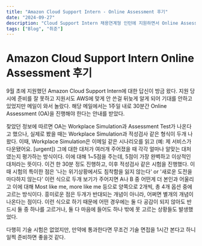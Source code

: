 ```yaml
---
title: "Amazon Cloud Support Intern - Online Assessment 후기"
date: "2024-09-27"
description: "Cloud Support Intern 채용연계형 인턴에 지원하면서 Online Assessment를 진행한 후기"
tags: ["Blog", "취준"]
---
```


# Amazon Cloud Support Intern Online Assessment 후기

9월 초에 지원했던 Amazon Cloud Support Intern에 대한 답신이 방금 왔다. 지원 당시에 준비를 잘 못하고 지원서도 AWS에 맞게 안 쓴걸 뒤늦게 알게 되어 기대를 안하고 있었지만 메일이 와서 놀랐다. 해당 메일에서는 1주일 내로 30분간 Online Assessment (OA)을 진행해야 한다는 안내를 받았다.


찾았던 정보에 따르면 OA는 Workplace Simulation과 Assessment Test가 나온다고 했으나, 실제로 봤을 때는 Workplace Simulation과 적성검사 같은 형식이 두개 나왔다. 이때, Workplace Simulation은 이메일 같은 시나리오를 읽고 (예: 제 서비스가 다운됐어요. [urgent]) 그에 대한 대처가 여러개 주어졌을 때 각각 얼마나 알맞는 대처였는지 평가하는 방식이다. 이에 대해 1~5점을 주는데, 5점이 가장 완벽하고 이상적인 대처라는 뜻이다. 이건 한 30분 정도 진행하고, 이후 적성검사 같은 시험을 진행했다. 이때 시험의 특이한 점은 '나는 위기상황에서도 침착함을 잃지 않는다' or '새로운 도전을 마다하지 않는다' 이런 식으로 두개 보기가 주어지면 A나 B 중 어떤게 더 본인과 어울리고 이에 대해 Most like me, more like me 등으로 양쪽으로 2개씩, 총 4개 옵션 중에 고르는 방식이다. 흥미로운 점은 두개가 반대되는 개념이 아니라, 어쩌면 별개의 개념이 나온다는 점이다. 이런 식으로 하기 때문에 어떤 경우에는 둘 다 공감이 되지 않아도 반드시 둘 중 하나를 고르거나, 둘 다 마음에 들어도 하나 밖에 못 고르는 상황들도 발생했었다.

다행히 기술 시험은 없었지만, 만약에 통과한다면 무조건 기술 면접을 1시간 본다고 하니 일찍 준비하면 좋을것 같다.